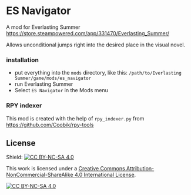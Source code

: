 # ES Navigator

A mod for Everlasting Summer https://store.steampowered.com/app/331470/Everlasting_Summer/

Allows unconditional jumps right into the desired place in the visual novel.

### installation
- put everything into the `mods` directory, like this: `/path/to/Everlasting Summer/game/mods/es_navigator`
- run Everlasting Summer
- Select `ES Navigator` in the Mods menu

### RPY indexer
This mod is created with the help of `rpy_indexer.py` from https://github.com/Coobik/rpy-tools

## License
Shield: [![CC BY-NC-SA 4.0][cc-by-nc-sa-shield]][cc-by-nc-sa]

This work is licensed under a
[Creative Commons Attribution-NonCommercial-ShareAlike 4.0 International License][cc-by-nc-sa].

[![CC BY-NC-SA 4.0][cc-by-nc-sa-image]][cc-by-nc-sa]

[cc-by-nc-sa]: http://creativecommons.org/licenses/by-nc-sa/4.0/
[cc-by-nc-sa-image]: https://licensebuttons.net/l/by-nc-sa/4.0/88x31.png
[cc-by-nc-sa-shield]: https://img.shields.io/badge/License-CC%20BY--NC--SA%204.0-lightgrey.svg
